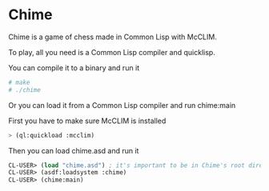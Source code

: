 # Chime

Chime is a game of chess made in Common Lisp with McCLIM.

To play, all you need is a Common Lisp compiler and quicklisp.

You can compile it to a binary and run it

```bash
# make
# ./chime
```

Or you can load it from a Common Lisp compiler and run chime:main

First you have to make sure McCLIM is installed

```lisp
> (ql:quickload :mcclim)
```

Then you can load chime.asd and run it

```lisp
CL-USER> (load "chime.asd") ; it's important to be in Chime's root directory for it to find the sprites
CL-USER> (asdf:loadsystem :chime)
CL-USER> (chime:main)
```
